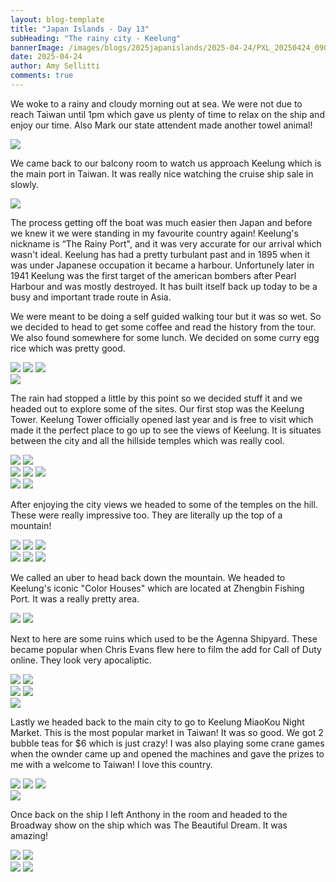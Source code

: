 ```yaml
---
layout: blog-template
title: "Japan Islands - Day 13"
subHeading: "The rainy city - Keelung"
bannerImage: /images/blogs/2025japanislands/2025-04-24/PXL_20250424_090738040.jpg_compressed.JPEG
date: 2025-04-24
author: Amy Sellitti
comments: true
---
```


We woke to a rainy and cloudy morning out at sea. We were not due to reach Taiwan until 1pm which gave us plenty of time to relax on the ship and enjoy our time. Also Mark our state attendent made another towel animal!

<div class="center-image"><img src="/images/blogs/2025japanislands/2025-04-24/PXL_20250424_022517250.jpg_compressed.JPEG"/></div>

We came back to our balcony room to watch us approach Keelung which is the main port in Taiwan. It was really nice watching the cruise ship sale in slowly.

<div class="center-image"><img src="/images/blogs/2025japanislands/2025-04-24/PXL_20250424_043504364.jpg_compressed.JPEG"/></div>

The process getting off the boat was much easier then Japan and before we knew it we were standing in my favourite country again! Keelung's nickname is “The Rainy Port", and it was very accurate for our arrival which wasn't ideal. Keelung has had a pretty turbulant past and in 1895 when it was under Japanese occupation it became a harbour. Unfortunely later in 1941 Keelung was the first target of the american bombers after Pearl Harbour and was mostly destroyed. It has built itself back up today to be a busy and important trade route in Asia. 

We were meant to be doing a self guided walking tour but it was so wet. So we decided to head to get some coffee and read the history from the tour. We also found somewhere for some lunch. We decided on some curry egg rice which was pretty good. 

<div class="grid-1l-2w">
  <img src="/images/blogs/2025japanislands/2025-04-24/PXL_20250424_061308433.jpg_compressed.JPEG"/>
  <img src="/images/blogs/2025japanislands/2025-04-24/PXL_20250424_064814411.jpg_compressed.JPEG"/>
  <img src="/images/blogs/2025japanislands/2025-04-24/PXL_20250424_071132879.jpg_compressed.JPEG"/>
</div>
<div class="center-image"><img src="/images/blogs/2025japanislands/2025-04-24/PXL_20250424_073304483.jpg_compressed.JPEG"/></div>

The rain had stopped a little by this point so we decided stuff it and we headed out to explore some of the sites. Our first stop was the Keelung Tower. Keelung Tower officially opened last year and is free to visit which made it the perfect place to go up to see the views of Keelung. It is situates between the city and all the hillside temples which was really cool.

<div class="grid-2c">
  <img src="/images/blogs/2025japanislands/2025-04-24/PXL_20250424_080250169.jpg_compressed.JPEG"/>
  <img src="/images/blogs/2025japanislands/2025-04-24/PXL_20250424_080257100.jpg_compressed.JPEG"/>
</div>
<div class="grid-1l-2w">
  <img src="/images/blogs/2025japanislands/2025-04-24/PXL_20250424_081520187.MP.jpg_compressed.JPEG"/>
  <img src="/images/blogs/2025japanislands/2025-04-24/PXL_20250424_080857038.jpg_compressed.JPEG"/>
  <img src="/images/blogs/2025japanislands/2025-04-24/PXL_20250424_081549160.jpg_compressed.JPEG"/>
</div>
<div class="grid-2c">
  <img src="/images/blogs/2025japanislands/2025-04-24/PXL_20250424_081809632.jpg_compressed.JPEG"/>
  <img src="/images/blogs/2025japanislands/2025-04-24/PXL_20250424_082222758.jpg_compressed.JPEG"/>
</div>

After enjoying the city views we headed to some of the temples on the hill. These were really impressive too. They are literally up the top of a mountain!

<div class="grid-1l-2w">
  <img src="/images/blogs/2025japanislands/2025-04-24/PXL_20250424_082306318.jpg_compressed.JPEG"/>
  <img src="/images/blogs/2025japanislands/2025-04-24/PXL_20250424_082900486.jpg_compressed.JPEG"/>
  <img src="/images/blogs/2025japanislands/2025-04-24/PXL_20250424_083121513.jpg_compressed.JPEG"/>
</div>
<div class="grid-1l-2w">
  <img src="/images/blogs/2025japanislands/2025-04-24/PXL_20250424_083306609.jpg_compressed.JPEG"/>
  <img src="/images/blogs/2025japanislands/2025-04-24/PXL_20250424_083210374.jpg_compressed.JPEG"/>
  <img src="/images/blogs/2025japanislands/2025-04-24/PXL_20250424_084358143.jpg_compressed.JPEG"/>
</div>

We called an uber to head back down the mountain. We headed to Keelung's iconic "Color Houses" which are located at Zhengbin Fishing Port. It was a really pretty area. 

<div class="grid-2c">
  <img src="/images/blogs/2025japanislands/2025-04-24/PXL_20250424_090738040.jpg_compressed.JPEG"/>
  <img src="/images/blogs/2025japanislands/2025-04-24/PXL_20250424_090847374.jpg_compressed.JPEG"/>
</div>

Next to here are some ruins which used to be the Agenna Shipyard. These became popular when Chris Evans flew here to film the add for Call of Duty online. They look very apocaliptic.  

<div class="grid-2c">
  <img src="/images/blogs/2025japanislands/2025-04-24/PXL_20250424_091231509.jpg_compressed.JPEG"/>
  <img src="/images/blogs/2025japanislands/2025-04-24/PXL_20250424_091537456.jpg_compressed.JPEG"/>
</div>
<div class="grid-2c">
  <img src="/images/blogs/2025japanislands/2025-04-24/PXL_20250424_091612672.jpg_compressed.JPEG"/>
  <img src="/images/blogs/2025japanislands/2025-04-24/PXL_20250424_092049148.MP.jpg_compressed.JPEG"/>
</div>
<div class="center-image"><img src="/images/blogs/2025japanislands/2025-04-24/PXL_20250424_092510870.jpg_compressed.JPEG"/></div>

Lastly we headed back to the main city to go to Keelung MiaoKou Night Market. This is the most popular market in Taiwan! It was so good. We got 2 bubble teas for $6 which is just crazy! I was also playing some crane games when the ownder came up and opened the machines and gave the prizes to me with a welcome to Taiwan! I love this country.

<div class="grid-2w-1l">
  <img src="/images/blogs/2025japanislands/2025-04-24/PXL_20250424_100143204.jpg_compressed.JPEG"/>
  <img src="/images/blogs/2025japanislands/2025-04-24/PXL_20250424_101501808.MP.jpg_compressed.JPEG"/>
  <img src="/images/blogs/2025japanislands/2025-04-24/PXL_20250424_103401772.jpg_compressed.JPEG"/>
</div>
<div class="center-image"><img src="/images/blogs/2025japanislands/2025-04-24/PXL_20250424_105642939.jpg_compressed.JPEG"/></div>

Once back on the ship I left Anthony in the room and headed to the Broadway show on the ship which was The Beautiful Dream. It was amazing!

<div class="grid-2c">
  <img src="/images/blogs/2025japanislands/2025-04-24/PXL_20250424_133638500.MP.jpg_compressed.JPEG"/>
  <img src="/images/blogs/2025japanislands/2025-04-24/PXL_20250424_134359220.MP.jpg_compressed.JPEG"/>
</div>
<div class="grid-2c">
  <img src="/images/blogs/2025japanislands/2025-04-24/PXL_20250424_135156208.jpg_compressed.JPEG"/>
  <img src="/images/blogs/2025japanislands/2025-04-24/PXL_20250424_135246338.jpg_compressed.JPEG"/>
</div>